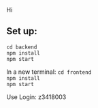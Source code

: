 Hi
## Set up:
`cd backend`  
`npm install`  
`npm start`  

In a new terminal:
`cd frontend`  
`npm install`  
`npm start`  

Use Login: z3418003